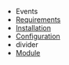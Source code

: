 - Events
- [Requirements](Events/requirements.md)
- [Installation](Events/installation.md)
- [Configuration](Events/configuration.md)
- divider
- [Module](Events/module.md)
